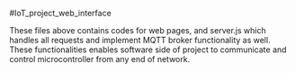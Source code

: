 #IoT_project_web_interface

These files above contains codes for web pages, and server.js which handles all requests and implement MQTT broker functionality as well. These functionalities
enables software side of project to communicate and control microcontroller from any end of network.
